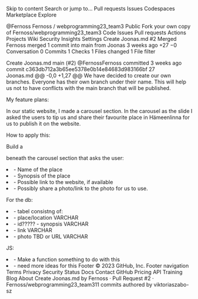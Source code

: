 Skip to content
Search or jump to…
Pull requests
Issues
Codespaces
Marketplace
Explore

@Fernoss
Fernoss
/
webprogramming23_team3
Public
Fork your own copy of Fernoss/webprogramming23_team3
Code
Issues
Pull requests
Actions
Projects
Wiki
Security
Insights
Settings
Create Joonas.md #2
Merged
Fernoss merged 1 commit into main from Joonas 3 weeks ago
+27 −0
Conversation 0
Commits 1
Checks 1
Files changed 1
File filter

Create Joonas.md
main (#2)
@FernossFernoss committed 3 weeks ago
commit c363db712a3b65ee5378e0b14e84683d983166bf
27  
Joonas.md
@@ -0,0 +1,27 @@
We have decided to create our own branches. Everyone has their own branch under their name. This will help us not to have conflicts with the main branch that will be published.

My feature plans:

In our static website, I made a carousel section. In the carousel as the slide I asked the users to tip us and share their favourite place in Hämeenlinna for us to publish it on the website.

How to apply this:

Build a <form> beneath the carousel section that asks the user:

<li> - Name of the place
<li> - Synopsis of the place
<li> - Possible link to the website, if available
<li> - Possibly share a photo/link to the photo for us to use.

For the db:

<li> - tabel consistng of:
<li> - place/location VARCHAR
<li> - id????? - synopsis VARCHAR
<li> - link VARCHAR
<li> - photo TBD or URL VARCHAR

JS:

<li> - Make a function something to do with this 
<li> - need more ideas for this
Footer
© 2023 GitHub, Inc.
Footer navigation
Terms
Privacy
Security
Status
Docs
Contact GitHub
Pricing
API
Training
Blog
About
Create Joonas.md by Fernoss · Pull Request #2 · Fernoss/webprogramming23_team311 commits authored by viktoriaszabo-sz
